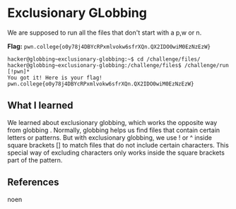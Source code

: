 # Exclusionary GLobbing

We are supposed to run all the files that don't start with a p,w or n.

**Flag:** `pwn.college{o0y78j4DBYcRPxmlvokw6sfrXQn.QX2IDO0wiM0EzNzEzW}`


```
hacker@globbing~exclusionary-globbing:~$ cd /challenge/files/
hacker@globbing~exclusionary-globbing:/challenge/files$ /challenge/run [!pwn]*
You got it! Here is your flag!
pwn.college{o0y78j4DBYcRPxmlvokw6sfrXQn.QX2IDO0wiM0EzNzEzW}
```

## What I learned

We learned about exclusionary globbing, which works the opposite way from globbing . Normally, globbing helps us find files that contain certain letters or patterns. But with exclusionary globbing, we use ! or ^ inside square brackets [] to match files that do not include certain characters. This special way of excluding characters only works inside the square brackets part of the pattern.
## References

noen